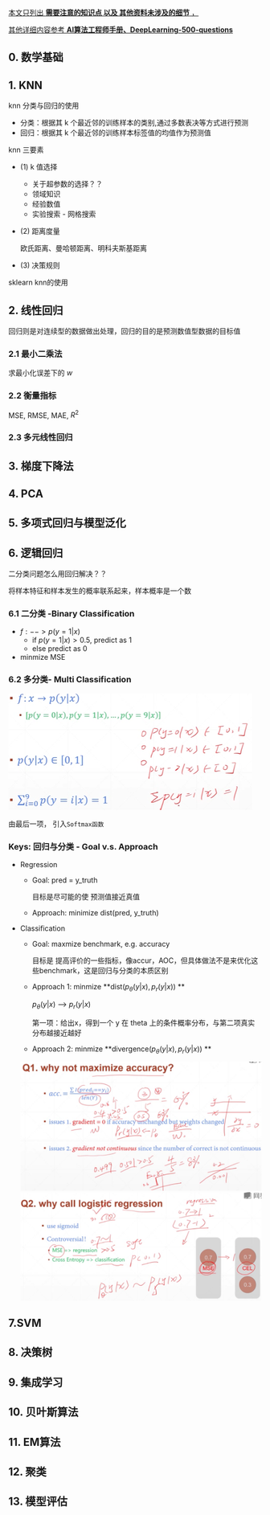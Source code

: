 <u>本文只列出 **需要注意的知识点 以及 其他资料未涉及的细节** ，</u>

<u>其他详细内容参考 **AI算法工程师手册、DeepLearning-500-questions**</u>



## 0. 数学基础    







## 1. KNN

knn 分类与回归的使用   

- 分类：根据其 k 个最近邻的训练样本的类别,通过多数表决等方式进行预测
- 回归：根据其 k 个最近邻的训练样本标签值的均值作为预测值

knn 三要素   

- (1) k 值选择   

  -  关于超参数的选择？？
    - 领域知识 
    - 经验数值
    - 实验搜索 - 网格搜索

- (2) 距离度量

  欧氏距离、曼哈顿距离、明科夫斯基距离

- (3) 决策规则 

  

sklearn knn的使用     







## 2. 线性回归

回归则是对连续型的数据做出处理，回归的目的是预测数值型数据的目标值

### 2.1 最小二乘法

求最小化误差下的 *w*



### 2.2 衡量指标   

MSE, RMSE, MAE, $R^2$

### 2.3 多元线性回归







## 3. 梯度下降法



## 4. PCA



## 5. 多项式回归与模型泛化



## 6. 逻辑回归 

二分类问题怎么用回归解决？？

将样本特征和样本发生的概率联系起来，样本概率是一个数   

### 6.1 二分类 -Binary Classification      

- $f: --> p(y=1|x)$
  - if $p(y=1|x) > 0.5$, predict as 1
  - else predict as 0
- minmize MSE

### 6.2 多分类- Multi Classification   

<img src="./imgs/Multi-Classification.png">

由最后一项， 引入`Softmax函数`



### Keys: 回归与分类 - Goal v.s. Approach  

- Regression  

  - Goal: pred = y_truth

    目标是尽可能的使 预测值接近真值

  - Approach: minimize dist(pred, y_truth)  

- Classification

  - Goal: maxmize benchmark, e.g. accuracy

    目标是 提高评价的一些指标，像accur，AOC，但具体做法不是来优化这些benchmark，这是回归与分类的本质区别

  - Approach 1: minmize **dist$(p_{\theta}(y|x), p_{r}(y|x))$ **

    $p_{\theta}(y|x)$ --> $p_{r}(y|x)$ 

    第一项：给出x，得到一个 y 在 theta 上的条件概率分布，与第二项真实分布越接近越好

  - Approach 2: minmize **divergence$(p_{\theta}(y|x), p_{r}(y|x))$ **   

  

  <img src="./imgs/LR-question1.png">

  

  <img src="./imgs/LR-Q2.png">

  

  

  

  



## 7.SVM





## 8. 决策树





## 9. 集成学习





## 10. 贝叶斯算法





## 11. EM算法





## 12. 聚类







## 13. 模型评估

